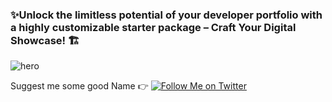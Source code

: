 ### ✨Unlock the limitless potential of your developer portfolio with a highly customizable starter package – Craft Your Digital Showcase! 🏗

![hero](https://media.licdn.com/dms/image/D4D16AQF04hifq1CYgQ/profile-displaybackgroundimage-shrink_350_1400/0/1694337728927?e=1701302400&v=beta&t=OF05JBn7NF0jD6JOuUJt3Mcb_oDg4HivfA4sfRYFvys)

<p>
Suggest me some good Name 👉
  <a href="https://twitter.com/rajni2k2">
    <img alt="Follow Me on Twitter" src="https://img.shields.io/twitter/follow/excalidraw.svg?label=follow+@excalidraw&style=social&logo=twitter"/>
  </a>
</p>

